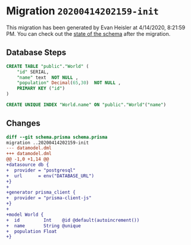 # Migration `20200414202159-init`

This migration has been generated by Evan Heisler at 4/14/2020, 8:21:59 PM.
You can check out the [state of the schema](./schema.prisma) after the migration.

## Database Steps

```sql
CREATE TABLE "public"."World" (
    "id" SERIAL,
    "name" text  NOT NULL ,
    "population" Decimal(65,30)  NOT NULL ,
    PRIMARY KEY ("id")
) 

CREATE UNIQUE INDEX "World.name" ON "public"."World"("name")
```

## Changes

```diff
diff --git schema.prisma schema.prisma
migration ..20200414202159-init
--- datamodel.dml
+++ datamodel.dml
@@ -1,0 +1,14 @@
+datasource db {
+  provider = "postgresql"
+  url      = env("DATABASE_URL")
+}
+
+generator prisma_client {
+  provider = "prisma-client-js"
+}
+     
+model World {
+  id         Int    @id @default(autoincrement())
+  name       String @unique
+  population Float
+}
```


